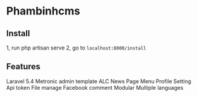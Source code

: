# Phambinhcms

## Install
1, run php artisan serve
2, go to `localhost:8000/install`

## Features
Laravel 5.4
Metronic admin template
ALC
News
Page
Menu
Profile
Setting
Api token
File manage
Facebook comment
Modular
Multiple languages
